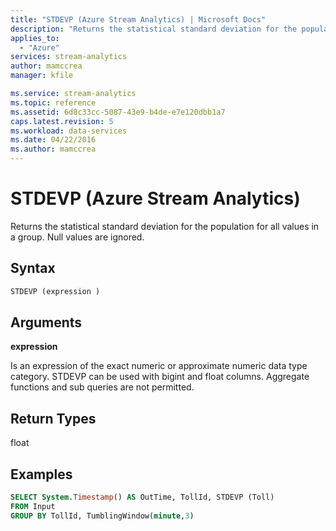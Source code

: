 ```yaml
---
title: "STDEVP (Azure Stream Analytics) | Microsoft Docs"
description: "Returns the statistical standard deviation for the population for all values in a group. Null values are ignored."
applies_to: 
  - "Azure"
services: stream-analytics
author: mamccrea
manager: kfile

ms.service: stream-analytics
ms.topic: reference
ms.assetid: 6d8c33cc-5087-43e9-b4de-e7e120dbb1a7
caps.latest.revision: 5
ms.workload: data-services
ms.date: 04/22/2016
ms.author: mamccrea
---
```

# STDEVP (Azure Stream Analytics)
  Returns the statistical standard deviation for the population for all values in a group. Null values are ignored.  
  
 ## Syntax  
  
```SQL   
STDEVP (expression )  
```  
  
## Arguments  
 **expression**  
  
 Is an expression of the exact numeric or approximate numeric data type category. STDEVP can be used with bigint and float columns. Aggregate functions and sub queries are not permitted.  
  
## Return Types  
 float  
  
## Examples  
  
```SQL  
SELECT System.Timestamp() AS OutTime, TollId, STDEVP (Toll)   
FROM Input  
GROUP BY TollId, TumblingWindow(minute,3)  
  
```  
  
  

